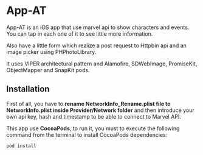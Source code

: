 # App-AT

App-AT is an iOS app that use marvel api to show characters and events. You can tap in each one of it to see little more information.

Also have a little form which realize a post request to Httpbin api and an image picker using PHPhotoLibrary.

It uses VIPER architectural pattern and Alamofire, SDWebImage, PromiseKit, ObjectMapper and SnapKit pods.

## Installation

First of all, you have to **rename NetworkInfo_Rename.plist file to NetworkInfo.plist inside Provider/Network folder** and then introduce your own api key, hash and timestamp to be able to connect to Marvel API.

This app use **CocoaPods**, to run it, you must to execute the following command from the terminal to install CocoaPods dependencies:

`pod install`
